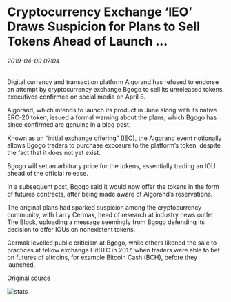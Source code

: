 # Cryptocurrency Exchange ‘IEO’ Draws Suspicion for Plans to Sell Tokens Ahead of Launch ...

###### 2019-04-09 07:04

Digital currency and transaction platform Algorand has refused to endorse an attempt by cryptocurrency exchange Bgogo to sell its unreleased tokens, executives confirmed on social media on April 8.

Algorand, which intends to launch its product in June along with its native ERC-20 token, issued a formal warning about the plans, which Bgogo has since confirmed are genuine in a blog post.

Known as an “initial exchange offering” (IEO), the Algorand event notionally allows Bgogo traders to purchase exposure to the platform’s token, despite the fact that it does not yet exist.

Bgogo will set an arbitrary price for the tokens, essentially trading an IOU ahead of the official release.

In a subsequent post, Bgogo said it would now offer the tokens in the form of futures contracts, after being made aware of Algorand’s reservations.

The original plans had sparked suspicion among the cryptocurrency community, with Larry Cermak, head of research at industry news outlet The Block, uploading a message seemingly from Bgogo defending its decision to offer IOUs on nonexistent tokens.

Cermak levelled public criticism at Bgogo, while others likened the sale to practices at fellow exchange HitBTC in 2017, when traders were able to bet on futures of altcoins, for example Bitcoin Cash (BCH), before they launched.

[Original source](https://cointelegraph.com/news/cryptocurrency-exchange-ieo-draws-suspicion-for-plans-to-sell-tokens-ahead-of-launch)

![stats](https://c.statcounter.com/11760860/0/a89fa40b/1/ "stats")